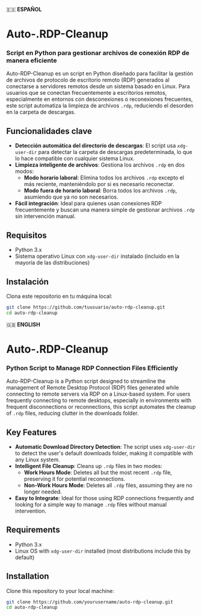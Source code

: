 🇪🇸 **ESPAÑOL**

# Auto-.RDP-Cleanup

### Script en Python para gestionar archivos de conexión RDP de manera eficiente

Auto-RDP-Cleanup es un script en Python diseñado para facilitar la gestión de archivos de protocolo de escritorio remoto (RDP) generados al conectarse a servidores remotos desde un sistema basado en Linux. Para usuarios que se conectan frecuentemente a escritorios remotos, especialmente en entornos con desconexiones o reconexiones frecuentes, este script automatiza la limpieza de archivos `.rdp`, reduciendo el desorden en la carpeta de descargas.

## Funcionalidades clave
- **Detección automática del directorio de descargas**: El script usa `xdg-user-dir` para detectar la carpeta de descargas predeterminada, lo que lo hace compatible con cualquier sistema Linux.
- **Limpieza inteligente de archivos**: Gestiona los archivos `.rdp` en dos modos:
  - **Modo horario laboral**: Elimina todos los archivos `.rdp` excepto el más reciente, manteniéndolo por si es necesario reconectar.
  - **Modo fuera de horario laboral**: Borra todos los archivos `.rdp`, asumiendo que ya no son necesarios.
- **Fácil integración**: Ideal para quienes usan conexiones RDP frecuentemente y buscan una manera simple de gestionar archivos `.rdp` sin intervención manual.

## Requisitos
- Python 3.x
- Sistema operativo Linux con `xdg-user-dir` instalado (incluido en la mayoría de las distribuciones)

## Instalación
Clona este repositorio en tu máquina local:
```bash
git clone https://github.com/tuusuario/auto-rdp-cleanup.git
cd auto-rdp-cleanup
```


🇬🇧 **ENGLISH**

# Auto-.RDP-Cleanup

### Python Script to Manage RDP Connection Files Efficiently

Auto-RDP-Cleanup is a Python script designed to streamline the management of Remote Desktop Protocol (RDP) files generated while connecting to remote servers via RDP on a Linux-based system. For users frequently connecting to remote desktops, especially in environments with frequent disconnections or reconnections, this script automates the cleanup of `.rdp` files, reducing clutter in the downloads folder. 

## Key Features
- **Automatic Download Directory Detection**: The script uses `xdg-user-dir` to detect the user's default downloads folder, making it compatible with any Linux system.
- **Intelligent File Cleanup**: Cleans up `.rdp` files in two modes:
  - **Work Hours Mode**: Deletes all but the most recent `.rdp` file, preserving it for potential reconnections.
  - **Non-Work Hours Mode**: Deletes all `.rdp` files, assuming they are no longer needed.
- **Easy to Integrate**: Ideal for those using RDP connections frequently and looking for a simple way to manage `.rdp` files without manual intervention.

## Requirements
- Python 3.x
- Linux OS with `xdg-user-dir` installed (most distributions include this by default)

## Installation
Clone this repository to your local machine:
```bash
git clone https://github.com/yourusername/auto-rdp-cleanup.git
cd auto-rdp-cleanup






